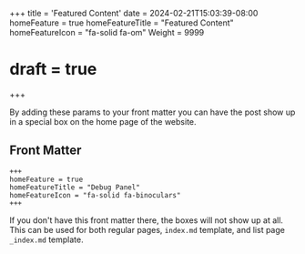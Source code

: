 +++
title = 'Featured Content'
date = 2024-02-21T15:03:39-08:00
homeFeature = true
homeFeatureTitle = "Featured Content"
homeFeatureIcon = "fa-solid fa-om"
Weight = 9999
# draft = true
+++

By adding these params to your front matter you can have the post show up in a special box on the home page of the website.

## Front Matter

```
+++
homeFeature = true
homeFeatureTitle = "Debug Panel"
homeFeatureIcon = "fa-solid fa-binoculars"
+++
```

If you don't have this front matter there, the boxes will not show up at all.  This can be used for both regular pages, `index.md` template, and list page `_index.md` template.